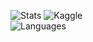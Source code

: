 <!--
**kostarakonjac1331/kostarakonjac1331** is a ✨ _special_ ✨ repository because its `README.md` (this file) appears on your GitHub profile.

Here are some ideas to get you started:

- 🔭 I’m currently working on ...
- 🌱 I’m currently learning ...
- 👯 I’m looking to collaborate on ...
- 🤔 I’m looking for help with ...
- 💬 Ask me about ...
- 📫 How to reach me: ...
- 😄 Pronouns: ...
- ⚡ Fun fact: ...
-->
![Stats](https://github-readme-stats.vercel.app/api?username=kostarakonjac1331&show_icons=true&hide_border=true)
![Kaggle](https://road-to-kaggle-grandmaster.vercel.app/api/badges/boneacrabonjac/notebook)<br>
![Languages](https://github-readme-stats-rodrigo-arenas.vercel.app/api/top-langs/?username=kostarakonjac1331&layout=compact&langs_count=6&hide_title=true)
